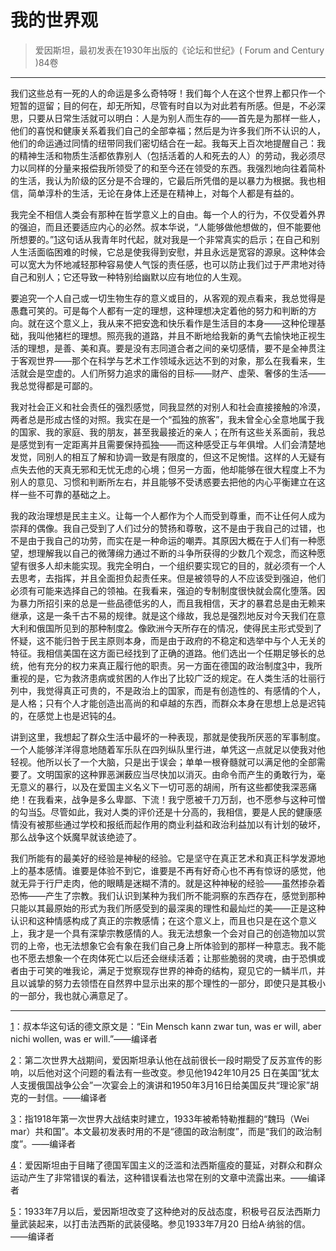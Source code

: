 # 我的世界观
> 爱因斯坦，最初发表在1930年出版的《论坛和世纪》( Forum and Century )84卷
***
我们这些总有一死的人的命运是多么奇特呀！我们每个人在这个世界上都只作一个短暂的逗留；目的何在，却无所知，尽管有时自以为对此若有所感。但是，不必深思，只要从日常生活就可以明白：人是为别人而生存的——首先是为那样一些人，他们的喜悦和健康关系着我们自己的全部幸福；然后是为许多我们所不认识的人，他们的命运通过同情的纽带同我们密切结合在一起。我每天上百次地提醒自己：我的精神生活和物质生活都依靠别人（包括活着的人和死去的人）的劳动，我必须尽力以同样的分量来报偿我所领受了的和至今还在领受的东西。我强烈地向往着简朴的生活，我认为阶级的区分是不合理的，它最后所凭借的是以暴力为根据。我也相信，简单淳朴的生活，无论在身体上还是在精神上，对每个人都是有益的。

我完全不相信人类会有那种在哲学意义上的自由。每一个人的行为，不仅受着外界的强迫，而且还要适应内心的必然。叔本华说，“人能够做他想做的，但不能要他所想要的。”[1]()这句话从我青年时代起，就对我是一个非常真实的启示；在自己和别人生活面临困难的时候，它总是使我得到安慰，并且永远是宽容的源泉。这种体会可以宽大为怀地减轻那种容易使人气馁的责任感，也可以防止我们过于严肃地对待自己和别人；它还导致一种特别给幽默以应有地位的人生观。

要追究一个人自己或一切生物生存的意义或目的，从客观的观点看来，我总觉得是愚蠢可笑的。可是每个人都有一定的理想，这种理想决定着他的努力和判断的方向。就在这个意义上，我从来不把安逸和快乐看作是生活目的本身——这种伦理基础，我叫他猪栏的理想。照亮我的道路，并且不断地给我新的勇气去愉快地正视生活的理想，是善、美和真。要是没有志同道合者之间的亲切感情，要不是全神贯注于客观世界——那个在科学与艺术工作领域永远达不到的对象，那么在我看来，生活就会是空虚的。人们所努力追求的庸俗的目标——财产、虚荣、奢侈的生活——我总觉得都是可鄙的。

我对社会正义和社会责任的强烈感觉，同我显然的对别人和社会直接接触的冷漠，两者总是形成古怪的对照。我实在是一个“孤独的旅客”，我未曾全心全意地属于我的国家、我的家庭、我的朋友，甚至我最接近的亲人；在所有这些关系面前，我总是感觉到有一定距离并且需要保持孤独——而这种感受正与年俱增。人们会清楚地发觉，同别人的相互了解和协调一致是有限度的，但这不足惋惜。这样的人无疑有点失去他的天真无邪和无忧无虑的心境；但另一方面，他却能够在很大程度上不为别人的意见、习惯和判断所左右，并且能够不受诱惑要去把他的内心平衡建立在这样一些不可靠的基础之上。

我的政治理想是民主主义。让每一个人都作为个人而受到尊重，而不让任何人成为崇拜的偶像。我自己受到了人们过分的赞扬和尊敬，这不是由于我自己的过错，也不是由于我自己的功劳，而实在是一种命运的嘲弄。其原因大概在于人们有一种愿望，想理解我以自己的微薄绵力通过不断的斗争所获得的少数几个观念，而这种愿望有很多人却未能实现。我完全明白，一个组织要实现它的目的，就必须有一个人去思考，去指挥，并且全面担负起责任来。但是被领导的人不应该受到强迫，他们必须有可能来选择自己的领袖。在我看来，强迫的专制制度很快就会腐化堕落。因为暴力所招引来的总是一些品德低劣的人，而且我相信，天才的暴君总是由无赖来继承，这是一条千古不易的规律。就是这个缘故，我总是强烈地反对今天我们在意大利和俄国所见到的那种制度[2]()。像欧洲今天所存在的情况，使得民主形式受到了怀疑，这不能归咎于民主原则本身，而是由于政府的不稳定和选举中与个人无关的特征。我相信美国在这方面已经找到了正确的道路。他们选出一个任期足够长的总统，他有充分的权力来真正履行他的职责。另一方面在德国的政治制度[3]()中，我所重视的是，它为救济患病或贫困的人作出了比较广泛的规定。在人类生活的壮丽行列中，我觉得真正可贵的，不是政治上的国家，而是有创造性的、有感情的个人，是人格；只有个人才能创造出高尚的和卓越的东西，而群众本身在思想上总是迟钝的，在感觉上也是迟钝的[4]()。

讲到这里，我想起了群众生活中最坏的一种表现，那就是使我所厌恶的军事制度。一个人能够洋洋得意地随着军乐队在四列纵队里行进，单凭这一点就足以使我对他轻视。他所以长了一个大脑，只是出于误会；单单一根脊髓就可以满足他的全部需要了。文明国家的这种罪恶渊薮应当尽快加以消灭。由命令而产生的勇敢行为，毫无意义的暴行，以及在爱国主义名义下一切可恶的胡闹，所有这些都使我深恶痛绝！在我看来，战争是多么卑鄙、下流！我宁愿被千刀万刮，也不愿参与这种可憎的勾当[5]()。尽管如此，我对人类的评价还是十分高的，我相信，要是人民的健康感情没有被那些通过学校和报纸而起作用的商业利益和政治利益加以有计划的破坏，那么战争这个妖魔早就该绝迹了。

我们所能有的最美好的经验是神秘的经验。它是坚守在真正艺术和真正科学发源地上的基本感情。谁要是体验不到它，谁要是不再有好奇心也不再有惊讶的感觉，他就无异于行尸走肉，他的眼睛是迷糊不清的。就是这种神秘的经验——虽然掺杂着恐怖——产生了宗教。我们认识到某种为我们所不能洞察的东西存在，感觉到那种只能以其最原始的形式为我们所感受到的最深奥的理性和最灿烂的美——正是这种认识和这种情感构成了真正的宗教感情；在这个意义上，而且也只是在这个意义上，我才是一个具有深挚宗教感情的人。我无法想象一个会对自己的创造物加以赏罚的上帝，也无法想象它会有象在我们自己身上所体验到的那样一种意志。我不能也不愿去想象一个在肉体死亡以后还会继续活着；让那些脆弱的灵魂，由于恐惧或者由于可笑的唯我论，满足于觉察现存世界的神奇的结构，窥见它的一鳞半爪，并且以诚挚的努力去领悟在自然界中显示出来的那个理性的一部分，即使只是其极小的一部分，我也就心满意足了。


***

[1]()：叔本华这句话的德文原文是：“Ein Mensch kann zwar tun, was er will, aber nichi wollen, was er will.”——编译者

[2]()：第二次世界大战期间，爱因斯坦承认他在战前很长一段时期受了反苏宣传的影响，以后他对这个问题的看法有一些改变。参见他1942年10月25 日在美国“犹太人支援俄国战争公会”一次宴会上的演讲和1950年3月16日给美国反共“理论家”胡克的一封信。——编译者


[3]()：指1918年第一次世界大战结束时建立，1933年被希特勒推翻的“魏玛（Wei mar）共和国”。本文最初发表时用的不是“德国的政治制度”，而是“我们的政治制度”。——编译者

[4]()：爱因斯坦由于目睹了德国军国主义的泛滥和法西斯瘟疫的蔓延，对群众和群众运动产生了非常错误的看法，这种错误看法也常在别的文章中流露出来。——编译者

[5]()：1933年7月以后，爱因斯坦改变了这种绝对的反战态度，积极号召反法西斯力量武装起来，以打击法西斯的武装侵略。参见1933年7月20 日给A·纳翁的信。——编译者


